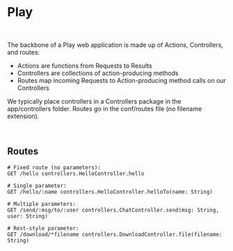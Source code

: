 # Play

<br>

The backbone of a Play web application is made up of Actions, Controllers, and routes:

- Actions are functions from Requests to Results
- Controllers are collections of action-producing methods
- Routes map incoming Requests to Action-producing method calls on our Controllers

We typically place controllers in a Controllers package in the app/controllers folder.
Routes go in the conf/routes file (no filename extension).

<br>

## Routes

```
# Fixed route (no parameters):
GET /hello controllers.HelloController.hello

# Single parameter:
GET /hello/:name controllers.HelloController.helloTo(name: String)

# Multiple parameters:
GET /send/:msg/to/:user controllers.ChatController.send(msg: String, user: String)

# Rest-style parameter:
GET /download/*filename controllers.DownloadController.file(filename: String)
```
























































